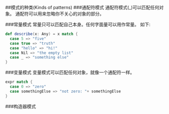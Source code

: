 ##模式的种类(Kinds of patterns)
###通配符模式
通配符模式(_)可以匹配任何对象。
通配符可以用来忽略你不关心的对象的部分。

###常量模式
常量只可以匹配自己本身。任何字面量可以用作常量。
如下:
```scala
def describe(x: Any) = x match {
  case 5 => "five"
  case true => "truth"
  case "hello" => "hi!"
  case Nil => "the empty list"
  case _ => "something else"
}
```

###变量模式
变量模式可以匹配任何对象，就像一个通配符一样。
```scala
expr match {
  case 0 => "zero"
  case somethingElse => "not zero: "+ somethingElse
}
```
###构造器模式



